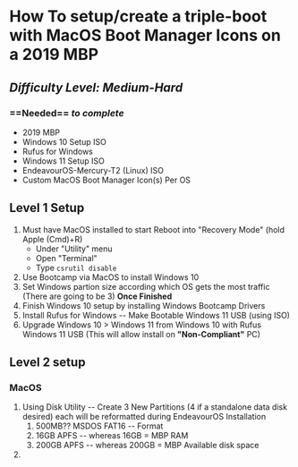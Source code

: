 # How To setup/create a triple-boot with MacOS Boot Manager Icons on a  2019 MBP
## *Difficulty Level: Medium-Hard*
### ==Needed== *to complete*
- 2019 MBP
- Windows 10 Setup ISO
- Rufus for Windows
- Windows 11 Setup ISO
- EndeavourOS-Mercury-T2 (Linux) ISO
- Custom MacOS Boot Manager Icon(s) Per OS

## Level 1 Setup
1. Must have MacOS installed to start
     Reboot into "Recovery Mode" (hold Apple (Cmd)+R)
	  - Under "Utility" menu
	  - Open "Terminal"
  	- Type `csrutil disable`
2. Use Bootcamp via MacOS to install Windows 10
3. Set Windows partion size according which OS gets the most traffic (There are going to be 3) **Once Finished** 
4. Finish Windows 10 setup by installing Windows Bootcamp Drivers
5. Install Rufus for Windows -- Make Bootable Windows 11 USB (using ISO)
6. Upgrade Windows 10 > Windows 11 from Windows 10 with Rufus Windows 11 USB (This will allow install on **"Non-Compliant"** PC)

## Level 2 setup
### MacOS
1. Using Disk Utility -- Create 3 New Partitions (4 if a standalone data disk desired) each will be reformatted during EndeavourOS Installation
	1. 500MB?? MSDOS FAT16 -- Format
	2. 16GB APFS -- whereas 16GB = MBP RAM
	3. 200GB APFS -- whereas 200GB = MBP Available disk space
2.